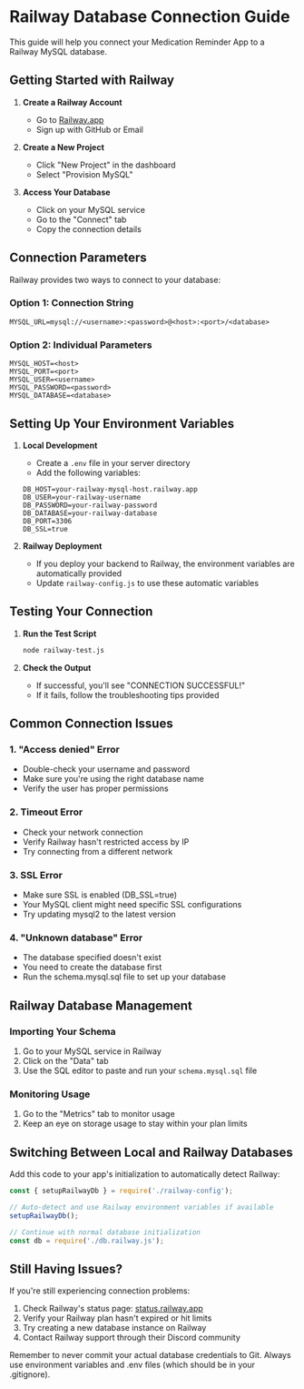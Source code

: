 # Railway Database Connection Guide

This guide will help you connect your Medication Reminder App to a Railway MySQL database.

## Getting Started with Railway

1. **Create a Railway Account**
   - Go to [Railway.app](https://railway.app/)
   - Sign up with GitHub or Email

2. **Create a New Project**
   - Click "New Project" in the dashboard
   - Select "Provision MySQL"

3. **Access Your Database**
   - Click on your MySQL service
   - Go to the "Connect" tab
   - Copy the connection details

## Connection Parameters

Railway provides two ways to connect to your database:

### Option 1: Connection String
```
MYSQL_URL=mysql://<username>:<password>@<host>:<port>/<database>
```

### Option 2: Individual Parameters
```
MYSQL_HOST=<host>
MYSQL_PORT=<port>
MYSQL_USER=<username>
MYSQL_PASSWORD=<password>
MYSQL_DATABASE=<database>
```

## Setting Up Your Environment Variables

1. **Local Development**
   - Create a `.env` file in your server directory
   - Add the following variables:
   ```
   DB_HOST=your-railway-mysql-host.railway.app
   DB_USER=your-railway-username
   DB_PASSWORD=your-railway-password
   DB_DATABASE=your-railway-database
   DB_PORT=3306
   DB_SSL=true
   ```

2. **Railway Deployment**
   - If you deploy your backend to Railway, the environment variables are automatically provided
   - Update `railway-config.js` to use these automatic variables

## Testing Your Connection

1. **Run the Test Script**
   ```bash
   node railway-test.js
   ```

2. **Check the Output**
   - If successful, you'll see "CONNECTION SUCCESSFUL!"
   - If it fails, follow the troubleshooting tips provided

## Common Connection Issues

### 1. "Access denied" Error
- Double-check your username and password
- Make sure you're using the right database name
- Verify the user has proper permissions

### 2. Timeout Error
- Check your network connection
- Verify Railway hasn't restricted access by IP
- Try connecting from a different network

### 3. SSL Error
- Make sure SSL is enabled (DB_SSL=true)
- Your MySQL client might need specific SSL configurations
- Try updating mysql2 to the latest version

### 4. "Unknown database" Error
- The database specified doesn't exist
- You need to create the database first
- Run the schema.mysql.sql file to set up your database

## Railway Database Management

### Importing Your Schema
1. Go to your MySQL service in Railway
2. Click on the "Data" tab
3. Use the SQL editor to paste and run your `schema.mysql.sql` file

### Monitoring Usage
1. Go to the "Metrics" tab to monitor usage
2. Keep an eye on storage usage to stay within your plan limits

## Switching Between Local and Railway Databases

Add this code to your app's initialization to automatically detect Railway:

```javascript
const { setupRailwayDb } = require('./railway-config');

// Auto-detect and use Railway environment variables if available
setupRailwayDb();

// Continue with normal database initialization
const db = require('./db.railway.js');
```

## Still Having Issues?

If you're still experiencing connection problems:

1. Check Railway's status page: [status.railway.app](https://status.railway.app/)
2. Verify your Railway plan hasn't expired or hit limits
3. Try creating a new database instance on Railway
4. Contact Railway support through their Discord community

Remember to never commit your actual database credentials to Git. Always use environment variables and .env files (which should be in your .gitignore).
